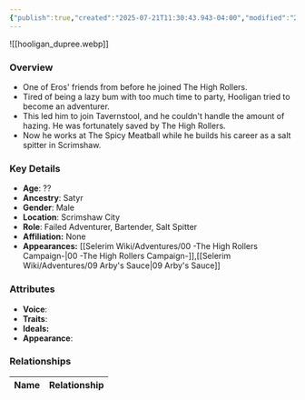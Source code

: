```yaml
---
{"publish":true,"created":"2025-07-21T11:30:43.943-04:00","modified":"2025-07-27T18:18:36.492-04:00","published":"2025-07-27T18:18:36.492-04:00","cssclasses":"","Age":"??","Ancestry":"Satyr","Gender":"Male","Location":["Scrimshaw City"],"Role":["Failed Adventurer, Bartender, Salt Spitter"],"Affiliation":["None"],"Appearances":["[[00 -The High Rollers Campaign-]]","[[09 Arby's Sauce|09 Arby's Sauce]]"]}
---
```



![[hooligan_dupree.webp]]

### Overview
- One of Eros' friends from before he joined The High Rollers.
- Tired of being a lazy bum with too much time to party, Hooligan tried to become an adventurer.
- This led him to join Tavernstool, and he couldn't handle the amount of hazing. He was fortunately saved by The High Rollers.
- Now he works at The Spicy Meatball while he builds his career as a salt spitter in Scrimshaw.

### Key Details
- **Age**: ??
- **Ancestry**: Satyr
- **Gender**: Male
- **Location**: Scrimshaw City
- **Role**: Failed Adventurer, Bartender, Salt Spitter
- **Affiliation:** None
- **Appearances:** [[Selerim Wiki/Adventures/00 -The High Rollers Campaign-\|00 -The High Rollers Campaign-]],[[Selerim Wiki/Adventures/09 Arby's Sauce\|09 Arby's Sauce]]

### Attributes
- **Voice**: 
- **Traits**: 
- **Ideals:** 
- **Appearance**:

### Relationships

| Name  | Relationship |
| ----- | ------------ |

